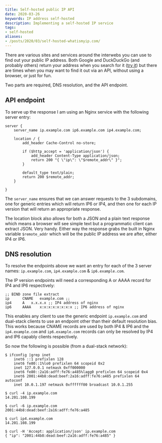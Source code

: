 ```yaml
---
title: Self-hosted public IP API
date: 2020-03-26
keywords: IP address self-hosted
description: Implementing a self-hosted IP service
tags:
- self-hosted
aliases:
- /posts/2020/03/self-hosted-whatismyip.com/
---
```


There are various sites and services around the interwebs you can use to find
out your public IP address. Both Google and DuckDuckGo (and probably others)
return your address when you search for it ([try
it](https://www.google.com/search?hl=en&q=what%20is%20my%20ip%20address)) but
there are times when you may want to find it out via an API, without using a
browser, or just for fun.

Two parts are required, DNS resolution, and the API endpoint.

## API endpoint

To serve up the response I am using an Nginx service with the following server
entry:

```nginx
server {
	server_name ip.example.com ip6.example.com ip4.example.com;

	location / {
		add_header Cache-Control no-store;

		if ($http_accept = 'application/json') {
			add_header Content-Type application/json;
			return 200 "{ \"ip\": \"$remote_addr\" }";
		}

		default_type text/plain;
		return 200 $remote_addr;
	}

}
```

The `server_name` ensures that we can answer requests to the 3 subdomains, one
for generic entries which will return IP6 or IP4, and then one for each IP
version that will return an appropriate response.

The location block also allows for both a JSON and a plain text response which
means a browser will see simple text but a programmatic client can extract
JSON. Very handy. Either way the response grabs the built in Nginx variable
`$remote_addr` which will be the public IP address we are after, either IP4 or
IP6.

## DNS resolution

To resolve the endpoints above we want an entry for each of the 3 server names:
`ip.example.com`, `ip4.example.com` & `ip6.example.com`.

The IP version endpoints will need a corresponding A or AAAA record for IP4 and
IP6 respectively:

```bind
;; BIND zone file extract
ip		CNAME	example.com ;; 
ip4		A	x.x.x.x ;; IP4 address of nginx
ip6		AAAA	x:x:x:x:x:x:x:x ;; IP6 address of nginx
```

This enables any client to use the generic endpoint `ip.example.com` and
dual-stack clients to use an endpoint other than their default resolution bias.
This works because CNAME records are used by both IP4 & IP6 and the
`ip4.example.com` and `ip6.example.com` records can only be resolved by IP4 and
IP6 capably clients respectively.

So now the following is possible (from a dual-stack network):

```shell
$ ifconfig |grep inet
	inet6 ::1 prefixlen 128
	inet6 fe80::1%lo0 prefixlen 64 scopeid 0x2
	inet 127.0.0.1 netmask 0xff000000
	inet6 fe80::2a16:adff:fe76:a485%lagg0 prefixlen 64 scopeid 0x4
	inet6 2001:44b8:dead:beef:2a16:adff:fe76:a485 prefixlen 64 autoconf
	inet 10.0.1.197 netmask 0xffffff00 broadcast 10.0.1.255

$ curl -4 ip.example.com
14.201.108.199

$ curl -6 ip.example.com
2001:44b8:dead:beef:2a16:adff:fe76:a485

$ curl ip4.example.com
14.201.108.199

$ curl -H 'Accept: application/json' ip.example.com
{ "ip": "2001:44b8:dead:beef:2a16:adff:fe76:a485" }
```
